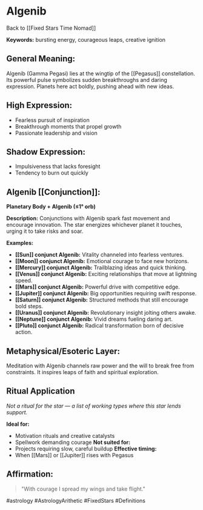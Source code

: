 # Algenib

Back to [[Fixed Stars Time Nomad]]

**Keywords:** bursting energy, courageous leaps, creative ignition

## General Meaning:
Algenib (Gamma Pegasi) lies at the wingtip of the
[[Pegasus]] constellation. Its powerful pulse symbolizes
sudden breakthroughs and daring expression. Planets here act
boldly, pushing ahead with new ideas.

## High Expression:
- Fearless pursuit of inspiration
- Breakthrough moments that propel growth
- Passionate leadership and vision

## Shadow Expression:
- Impulsiveness that lacks foresight
- Tendency to burn out quickly

## Algenib [[Conjunction]]:

**Planetary Body + Algenib (≤1° orb)**

**Description:**
Conjunctions with Algenib spark fast movement and encourage
innovation. The star energizes whichever planet it touches,
urging it to take risks and soar.

**Examples:**
- **[[Sun]] conjunct Algenib:** Vitality channeled into fearless
  ventures.
- **[[Moon]] conjunct Algenib:** Emotional courage to face new
  horizons.
- **[[Mercury]] conjunct Algenib:** Trailblazing ideas and quick
  thinking.
- **[[Venus]] conjunct Algenib:** Exciting relationships that move
  at lightning speed.
- **[[Mars]] conjunct Algenib:** Powerful drive with competitive
  edge.
- **[[Jupiter]] conjunct Algenib:** Big opportunities requiring
  swift response.
- **[[Saturn]] conjunct Algenib:** Structured methods that still
  encourage bold steps.
- **[[Uranus]] conjunct Algenib:** Revolutionary insight jolting
  others awake.
- **[[Neptune]] conjunct Algenib:** Vivid dreams fueling daring
  art.
- **[[Pluto]] conjunct Algenib:** Radical transformation born of
  decisive action.

## Metaphysical/Esoteric Layer:
Meditation with Algenib channels raw power and the will to
break free from constraints. It inspires leaps of faith and
spiritual exploration.

## Ritual Application
*Not a ritual for the star — a list of working types where this star lends support.*

**Ideal for:**
- Motivation rituals and creative catalysts
- Spellwork demanding courage
**Not suited for:**
- Projects requiring slow, careful buildup
**Effective timing:**
- When [[Mars]] or [[Jupiter]] rises with Pegasus

## Affirmation:

> "With courage I spread my wings and take flight."

#astrology #AstrologyArithetic #FixedStars #Definitions
